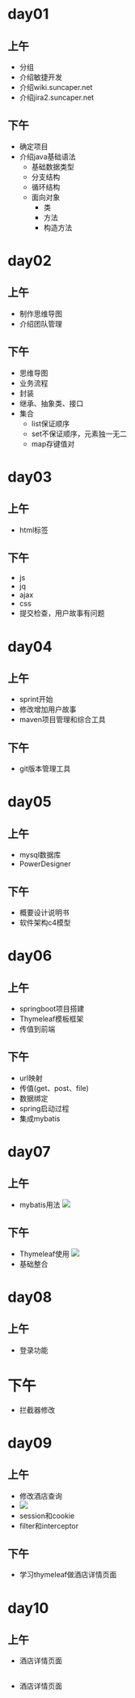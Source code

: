 # day01
## 上午
- 分组
- 介绍敏捷开发
- 介绍wiki.suncaper.net
- 介绍jira2.suncaper.net
## 下午
- 确定项目
- 介绍java基础语法
  + 基础数据类型
  + 分支结构
  + 循环结构
  + 面向对象
    - 类
    - 方法
    - 构造方法
# day02
## 上午
+ 制作思维导图
+ 介绍团队管理
## 下午
+ 思维导图
+ 业务流程
+ 封装
+ 继承、抽象类、接口
+ 集合
  - list保证顺序
  - set不保证顺序，元素独一无二
  - map存键值对
# day03
## 上午
+ html标签
## 下午
+ js
+ jq
+ ajax
+ css
+ 提交检查，用户故事有问题
# day04
## 上午
+ sprint开始
+ 修改增加用户故事
+ maven项目管理和综合工具
## 下午
+ git版本管理工具
# day05
## 上午
+ mysql数据库
+ PowerDesigner
## 下午
+ 概要设计说明书
+ 软件架构c4模型
# day06
## 上午
+ springboot项目搭建
+ Thymeleaf模板框架
+ 传值到前端
## 下午
+ url映射
+ 传值(get、post、file)
+ 数据绑定
+ spring启动过程
+ 集成mybatis
# day07
## 上午
+ mybatis用法
![](http://tva1.sinaimg.cn/large/007X8olVly1g826kl76naj30mo0crtbj.jpg)
## 下午
+ Thymeleaf使用
![](http://tva1.sinaimg.cn/large/007X8olVly1g82cvhy8l8j305s08kmy8.jpg)
+ 基础整合
# day08
## 上午
+ 登录功能
# 下午
+ 拦截器修改
# day09
## 上午
+ 修改酒店查询
+ ![](http://tva1.sinaimg.cn/large/007X8olVly1g84g31kolaj30s10kzjw9.jpg)
+ session和cookie
+ filter和interceptor
## 下午
+ 学习thymeleaf做酒店详情页面
# day10
## 上午
+ 酒店详情页面
## 
+ 酒店详情页面